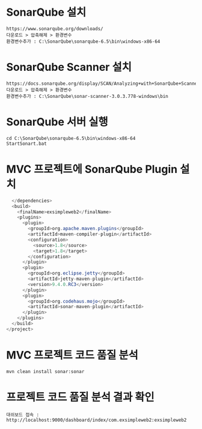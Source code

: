 # SonarQube 설치

```
https://www.sonarqube.org/downloads/
다운로드 > 압축해제 > 환경변수
환경변수추가 : C:\SonarQube\sonarqube-6.5\bin\windows-x86-64
```

# SonarQube Scanner 설치

```
https://docs.sonarqube.org/display/SCAN/Analyzing+with+SonarQube+Scanner
다운로드 > 압축해제 > 환경변수
환경변수추가 : C:\SonarQube\sonar-scanner-3.0.3.778-windows\bin
```

# SonarQube 서버 실행

```
cd C:\SonarQube\sonarqube-6.5\bin\windows-x86-64
StartSonart.bat
```

# MVC 프로젝트에 SonarQube Plugin 설치

```java
  </dependencies>
  <build>
    <finalName>exsimpleweb2</finalName>
    <plugins>
      <plugin>
        <groupId>org.apache.maven.plugins</groupId>
        <artifactId>maven-compiler-plugin</artifactId>
        <configuration>
          <source>1.8</source>
          <target>1.8</target>
        </configuration>
      </plugin>
      <plugin>
        <groupId>org.eclipse.jetty</groupId>
        <artifactId>jetty-maven-plugin</artifactId>
        <version>9.4.0.RC3</version>
      </plugin>
      <plugin>
        <groupId>org.codehaus.mojo</groupId>
        <artifactId>sonar-maven-plugin</artifactId>
      </plugin>
    </plugins>
  </build>
</project>
```

# MVC 프로젝트 코드 품질 분석

```
mvn clean install sonar:sonar
```

# 프로젝트 코드 품질 분석 결과 확인

```
대쉬보드 접속 :  http://localhost:9000/dashboard/index/com.exsimpleweb2:exsimpleweb2
```


